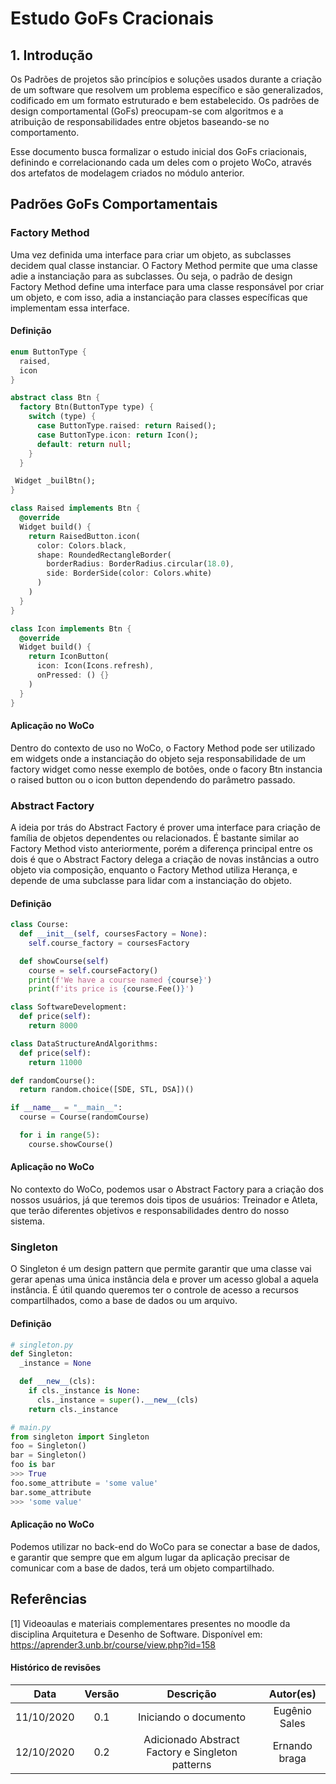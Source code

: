 # Estudo GoFs Cracionais

## 1. Introdução

Os Padrões de projetos são princípios e soluções usados durante a criação de um software que resolvem um problema específico e são generalizados, codificado em um formato estruturado e bem estabelecido. Os padrões de design comportamental (GoFs) preocupam-se com algoritmos e a atribuição de responsabilidades entre objetos baseando-se no comportamento.

Esse documento busca formalizar o estudo inicial dos GoFs criacionais, definindo e correlacionando cada um deles com o projeto WoCo, através dos artefatos de modelagem criados no módulo anterior.

## Padrões GoFs Comportamentais

### Factory Method

Uma vez definida uma interface para criar um objeto, as subclasses decidem qual classe instanciar. O Factory Method permite que uma classe adie a instanciação para as subclasses. Ou seja, o padrão de design Factory Method define uma interface para uma classe responsável por criar um objeto, e com isso, adia a instanciação para classes específicas que implementam essa interface.

#### Definição

``` Dart
enum ButtonType {
  raised,
  icon
}

abstract class Btn {
  factory Btn(ButtonType type) {
    switch (type) {
      case ButtonType.raised: return Raised();
      case ButtonType.icon: return Icon();
      default: return null;
    }
  }

 Widget _builBtn();
}

class Raised implements Btn {
  @override
  Widget build() {
    return RaisedButton.icon(
      color: Colors.black,
      shape: RoundedRectangleBorder(
        borderRadius: BorderRadius.circular(18.0),
        side: BorderSide(color: Colors.white)
      )
    )
  }
}

class Icon implements Btn {
  @override
  Widget build() {
    return IconButton(
      icon: Icon(Icons.refresh), 
      onPressed: () {}
    )
  }
}

```

#### Aplicação no WoCo

Dentro do contexto de uso no WoCo, o Factory Method pode ser utilizado em widgets onde a instanciação do objeto seja responsabilidade de um factory widget como nesse exemplo de botões, onde o facory Btn instancia o raised button ou o icon button dependendo do parâmetro passado.

### Abstract Factory

A ideia por trás do Abstract Factory é prover uma interface para criação de família de objetos dependentes ou relacionados. É bastante similar ao Factory Method visto anteriormente, porém a diferença principal entre os dois é que o Abstract Factory delega a criação de novas instâncias a outro objeto via composição, enquanto o Factory Method utiliza Herança, e depende de uma subclasse para lidar com a instanciação do objeto.

#### Definição

```Python
class Course:
  def __init__(self, coursesFactory = None):
    self.course_factory = coursesFactory

  def showCourse(self)
    course = self.courseFactory()
    print(f'We have a course named {course}') 
    print(f'its price is {course.Fee()}')

class SoftwareDevelopment:
  def price(self):
    return 8000

class DataStructureAndAlgorithms:
  def price(self):
    return 11000

def randomCourse():
  return random.choice([SDE, STL, DSA])()

if __name__ = "__main__":
  course = Course(randomCourse)

  for i in range(5):
    course.showCourse()

```

#### Aplicação no WoCo

No contexto do WoCo, podemos usar o Abstract Factory para a criação dos nossos usuários, já que teremos dois tipos de usuários: Treinador e Atleta, que terão diferentes objetivos e responsabilidades dentro do nosso sistema.

### Singleton

O Singleton é um design pattern que permite garantir que uma classe vai gerar apenas uma única instância dela e prover um acesso global a aquela instância. É útil quando queremos ter o controle de acesso a recursos compartilhados, como a base de dados ou um arquivo.

#### Definição

```Python
# singleton.py
def Singleton:
  _instance = None

  def __new__(cls):
    if cls._instance is None:
      cls._instance = super().__new__(cls)
    return cls._instance

# main.py
from singleton import Singleton
foo = Singleton()
bar = Singleton()
foo is bar
>>> True
foo.some_attribute = 'some value'
bar.some_attribute
>>> 'some value'
```

#### Aplicação no WoCo

Podemos utilizar no back-end do WoCo para se conectar a base de dados, e garantir que sempre que em algum lugar da aplicação precisar de comunicar com a base de dados, terá um objeto compartilhado.

## Referências

[1] Videoaulas e materiais complementares presentes no moodle da disciplina Arquitetura e Desenho de Software. Disponível em: https://aprender3.unb.br/course/view.php?id=158

#### Histórico de revisões
|   Data   |  Versão  |        Descrição       |          Autor(es)          |
|:--------:|:--------:|:----------------------:|:---------------------------:|
|11/10/2020|   0.1    | Iniciando o documento       |  Eugênio Sales  |
|12/10/2020|   0.2    | Adicionado Abstract Factory e Singleton patterns  |  Ernando braga  |
